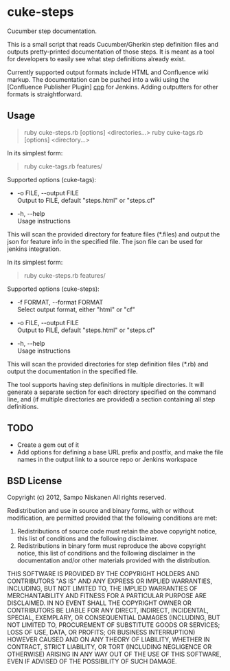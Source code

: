cuke-steps
==========

Cucumber step documentation.

This is a small script that reads Cucumber/Gherkin step definition files and outputs pretty-printed documentation of those steps.  It is meant as a tool for developers to easily see what step definitions already exist.

Currently supported output formats include HTML and Confluence wiki markup.  The documentation can be pushed into a wiki using the [Confluence Publisher Plugin] [cpp] for Jenkins.  Adding outputters for other formats is straightforward.

  [cpp]: https://wiki.jenkins-ci.org/display/JENKINS/Confluence+Publisher+Plugin


Usage
-----

> ruby cuke-steps.rb \[options\] &lt;directories...&gt;
> ruby cuke-tags.rb \[options\] &lt;directory...&gt;


In its simplest form:

> ruby cuke-tags.rb features/

Supported options (cuke-tags):

*  -o FILE, --output FILE  
   Output to FILE, default "steps.html" or "steps.cf"

*  -h, --help  
   Usage instructions



This will scan the provided directory for feature files (*.files) and output the json for feature info in the specified file. The json file can be used for jenkins integration.



In its simplest form:

> ruby cuke-steps.rb features/

Supported options (cuke-steps):

*  -f FORMAT, --format FORMAT  
   Select output format, either "html" or "cf"

*  -o FILE, --output FILE  
   Output to FILE, default "steps.html" or "steps.cf"

*  -h, --help  
   Usage instructions



This will scan the provided directories for step definition files (*.rb) and output the documentation in the specified file.

The tool supports having step definitions in multiple directories.  It will generate a separate section for each directory specified on the command line, and (if multiple directories are provided) a section containing all step definitions.


TODO
----

*  Create a gem out of it
*  Add options for defining a base URL prefix and postfix, and make the file names in the output link to a source repo or Jenkins workspace


BSD License
-----------

Copyright (c) 2012, Sampo Niskanen
All rights reserved.

Redistribution and use in source and binary forms, with or without
modification, are permitted provided that the following conditions are met: 

1. Redistributions of source code must retain the above copyright notice, this
   list of conditions and the following disclaimer. 
2. Redistributions in binary form must reproduce the above copyright notice,
   this list of conditions and the following disclaimer in the documentation
   and/or other materials provided with the distribution. 

THIS SOFTWARE IS PROVIDED BY THE COPYRIGHT HOLDERS AND CONTRIBUTORS "AS IS" AND
ANY EXPRESS OR IMPLIED WARRANTIES, INCLUDING, BUT NOT LIMITED TO, THE IMPLIED
WARRANTIES OF MERCHANTABILITY AND FITNESS FOR A PARTICULAR PURPOSE ARE
DISCLAIMED. IN NO EVENT SHALL THE COPYRIGHT OWNER OR CONTRIBUTORS BE LIABLE FOR
ANY DIRECT, INDIRECT, INCIDENTAL, SPECIAL, EXEMPLARY, OR CONSEQUENTIAL DAMAGES
(INCLUDING, BUT NOT LIMITED TO, PROCUREMENT OF SUBSTITUTE GOODS OR SERVICES;
LOSS OF USE, DATA, OR PROFITS; OR BUSINESS INTERRUPTION) HOWEVER CAUSED AND
ON ANY THEORY OF LIABILITY, WHETHER IN CONTRACT, STRICT LIABILITY, OR TORT
(INCLUDING NEGLIGENCE OR OTHERWISE) ARISING IN ANY WAY OUT OF THE USE OF THIS
SOFTWARE, EVEN IF ADVISED OF THE POSSIBILITY OF SUCH DAMAGE.

